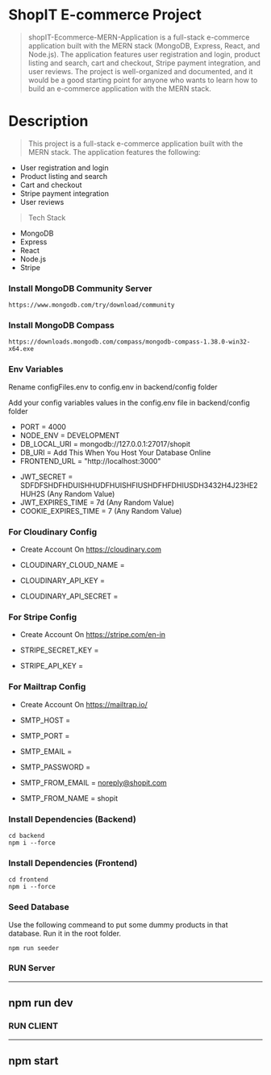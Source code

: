 # ShopIT E-commerce Project

> shopIT-Ecommerce-MERN-Application is a full-stack e-commerce application built with the MERN stack (MongoDB, Express, React, and Node.js). The application features user registration and login, product listing and search, cart and checkout, Stripe payment integration, and user reviews. The project is well-organized and documented, and it would be a good starting point for anyone who wants to learn how to build an e-commerce application with the MERN stack.

# Description

> This project is a full-stack e-commerce application built with the MERN stack. The application features the following:

- User registration and login
- Product listing and search
- Cart and checkout
- Stripe payment integration
- User reviews

> Tech Stack

- MongoDB
- Express
- React
- Node.js
- Stripe

### Install MongoDB Community Server

```
https://www.mongodb.com/try/download/community
```

### Install MongoDB Compass

```
https://downloads.mongodb.com/compass/mongodb-compass-1.38.0-win32-x64.exe
```

### Env Variables

Rename configFiles.env to config.env in backend/config folder

Add your config variables values in the config.env file in backend/config folder

- PORT = 4000
- NODE_ENV = DEVELOPMENT
- DB_LOCAL_URI = mongodb://127.0.0.1:27017/shopit
- DB_URI = Add This When You Host Your Database Online
- FRONTEND_URL = "http://localhost:3000"

* JWT_SECRET = SDFDFSHDFHDUISHHUDFHUISHFIUSHDFHFDHIUSDH3432H4J23HE2HUH2S (Any Random Value)
* JWT_EXPIRES_TIME = 7d (Any Random Value)
* COOKIE_EXPIRES_TIME = 7 (Any Random Value)

### For Cloudinary Config

- Create Account On https://cloudinary.com

- CLOUDINARY_CLOUD_NAME =
- CLOUDINARY_API_KEY =
- CLOUDINARY_API_SECRET =

### For Stripe Config

- Create Account On https://stripe.com/en-in

- STRIPE_SECRET_KEY =
- STRIPE_API_KEY =

### For Mailtrap Config

- Create Account On https://mailtrap.io/

- SMTP_HOST =
- SMTP_PORT =
- SMTP_EMAIL =
- SMTP_PASSWORD =
- SMTP_FROM_EMAIL = noreply@shopit.com
- SMTP_FROM_NAME = shopit

### Install Dependencies (Backend)

```
cd backend
npm i --force
```

### Install Dependencies (Frontend)

```
cd frontend
npm i --force
```

### Seed Database

Use the following commeand to put some dummy products in that database.
Run it in the root folder.

```
npm run seeder
```

### RUN Server 

---
npm run dev
---

### RUN CLIENT

---
npm start
---

